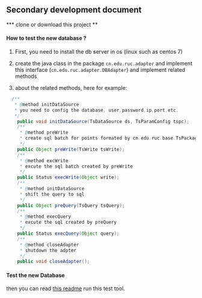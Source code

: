 ## Secondary development  document

***  clone or download this project **

####  How to test the  new database ?

1. First, you need to install the db server in os (linux such as centos 7)

2. create the java class in the package ```cn.edu.ruc.adapter``` and implement this interface (```cn.edu.ruc.adapter.DBAdapter```)
   and implement related methods

3. about the related methods, here for example:

```java
  /**
   * @method initDataSource
   * you need to config the database, user,password,ip,port,etc.
   */
	public void initDataSource(TsDataSource ds, TsParamConfig tspc);
	/**
	 * @method preWrite
	 * create sql batch for points formated by cn.edu.ruc.base.TsPackage
	 */
	public Object preWrite(TsWrite tsWrite);
	/**
	 * @method excWrite
	 * excute the sql batch created by preWrite
	 */
	public Status execWrite(Object write);
	/**
	 * @method initDataSource
	 * shift the query to sql 
	 */
	public Object preQuery(TsQuery tsQuery);
	/**
	 * @method execQuery
	 * excute the sql created by preQuery
	 */
	public Status execQuery(Object query);
	/**
	 * @method closeAdapter
	 * shutdown the adpter
	 */
	public void closeAdapter();
```

 

#### Test the new Database

then you can read [this readme](/README.md)  run this test tool.